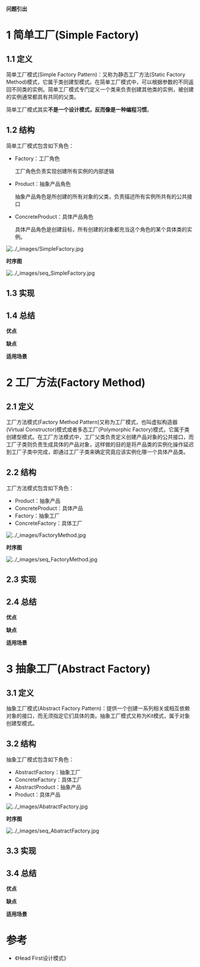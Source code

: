 **问题引出**



# 1 简单工厂(Simple Factory)

## 1.1 定义

简单工厂模式(Simple Factory Pattern)：又称为静态工厂方法(Static Factory Method)模式，它属于类创建型模式。在简单工厂模式中，可以根据参数的不同返回不同类的实例。简单工厂模式专门定义一个类来负责创建其他类的实例，被创建的实例通常都具有共同的父类。

简单工厂模式其实**不是一个设计模式，反而像是一种编程习惯**。

## 1.2 结构

简单工厂模式包含如下角色：

- Factory：工厂角色

  工厂角色负责实现创建所有实例的内部逻辑

- Product：抽象产品角色

  抽象产品角色是所创建的所有对象的父类，负责描述所有实例所共有的公共接口

- ConcreteProduct：具体产品角色

  具体产品角色是创建目标，所有创建的对象都充当这个角色的某个具体类的实例。

![../_images/SimpleFactory.jpg](https://design-patterns.readthedocs.io/zh_CN/latest/_images/SimpleFactory.jpg)

**时序图**

![../_images/seq_SimpleFactory.jpg](https://design-patterns.readthedocs.io/zh_CN/latest/_images/seq_SimpleFactory.jpg)

## 1.3 实现

## 1.4 总结

**优点**

**缺点**

**适用场景**

# 2 工厂方法(Factory Method)

## 2.1 定义

工厂方法模式(Factory Method Pattern)又称为工厂模式，也叫虚拟构造器(Virtual Constructor)模式或者多态工厂(Polymorphic Factory)模式，它属于类创建型模式。在工厂方法模式中，工厂父类负责定义创建产品对象的公共接口，而工厂子类则负责生成具体的产品对象，这样做的目的是将产品类的实例化操作延迟到工厂子类中完成，即通过工厂子类来确定究竟应该实例化哪一个具体产品类。

## 2.2 结构

工厂方法模式包含如下角色：

- Product：抽象产品
- ConcreteProduct：具体产品
- Factory：抽象工厂
- ConcreteFactory：具体工厂

![../_images/FactoryMethod.jpg](https://design-patterns.readthedocs.io/zh_CN/latest/_images/FactoryMethod.jpg)

**时序图**

![../_images/seq_FactoryMethod.jpg](https://design-patterns.readthedocs.io/zh_CN/latest/_images/seq_FactoryMethod.jpg)

## 2.3 实现

## 2.4 总结

**优点**

**缺点**

**适用场景**

# 3 抽象工厂(Abstract Factory)

## 3.1 定义

抽象工厂模式(Abstract Factory Pattern)：提供一个创建一系列相关或相互依赖对象的接口，而无须指定它们具体的类。抽象工厂模式又称为Kit模式，属于对象创建型模式。

## 3.2 结构

抽象工厂模式包含如下角色：

- AbstractFactory：抽象工厂
- ConcreteFactory：具体工厂
- AbstractProduct：抽象产品
- Product：具体产品

![../_images/AbatractFactory.jpg](https://design-patterns.readthedocs.io/zh_CN/latest/_images/AbatractFactory.jpg)

**时序图**

![../_images/seq_AbatractFactory.jpg](https://design-patterns.readthedocs.io/zh_CN/latest/_images/seq_AbatractFactory.jpg)

## 3.3 实现

## 3.4 总结

**优点**

**缺点**

**适用场景**

# 参考

* 《Head First设计模式》